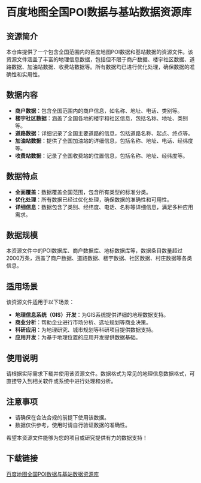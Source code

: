 # 百度地图全国POI数据与基站数据资源库

## 资源简介

本仓库提供了一个包含全国范围内的百度地图POI数据和基站数据的资源文件。该资源文件涵盖了丰富的地理信息数据，包括但不限于商户数据、楼宇社区数据、道路数据、加油站数据、收费站数据等。所有数据均已进行优化处理，确保数据的准确性和实用性。

## 数据内容

- **商户数据**：包含全国范围内的商户信息，如名称、地址、电话、类别等。
- **楼宇社区数据**：涵盖了全国各地的楼宇和社区信息，包括名称、地址、类别等。
- **道路数据**：详细记录了全国主要道路的信息，包括道路名称、起点、终点等。
- **加油站数据**：提供了全国加油站的详细信息，包括名称、地址、电话、经纬度等。
- **收费站数据**：记录了全国收费站的位置信息，包括名称、地址、经纬度等。

## 数据特点

- **全面覆盖**：数据覆盖全国范围，包含所有类型的标准分类。
- **优化处理**：所有数据已经过优化处理，确保数据的准确性和可用性。
- **详细信息**：数据包含了类别、经纬度、电话、名称等详细信息，满足多种应用需求。

## 数据规模

本资源文件中的POI数据库、商户数据库、地标数据库等，数据条目数量超过2000万条，涵盖了商户数据、道路数据、楼宇数据、社区数据、村庄数据等各类信息。

## 适用场景

该资源文件适用于以下场景：

- **地理信息系统（GIS）开发**：为GIS系统提供详细的地理数据支持。
- **商业分析**：帮助企业进行市场分析、选址规划等商业决策。
- **科研应用**：为地理研究、城市规划等科研项目提供数据支持。
- **应用开发**：为基于地理位置的应用开发提供数据基础。

## 使用说明

请根据实际需求下载并使用该资源文件。数据格式为常见的地理信息数据格式，可直接导入到相关软件或系统中进行处理和分析。

## 注意事项

- 请确保在合法合规的前提下使用该数据。
- 数据仅供参考，使用时请自行验证数据的准确性。

希望本资源文件能够为您的项目或研究提供有力的数据支持！

## 下载链接

[百度地图全国POI数据与基站数据资源库](https://pan.quark.cn/s/cb2246e71521)